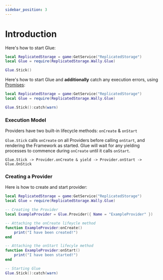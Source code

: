 ```yaml
---
sidebar_position: 3
---
```


# Introduction

Here's how to start Glue:
```lua
local ReplicatedStorage = game:GetService("ReplicatedStorage")
local Glue = require(ReplicatedStorage.Wally.Glue)

Glue.Stick()
```

Here's how to start Glue and **additionally** catch any execution errors, using [Promises](https://eryn.io/roblox-lua-promise):
```lua
local ReplicatedStorage = game:GetService("ReplicatedStorage")
local Glue = require(ReplicatedStorage.Wally.Glue)

Glue.Stick():catch(warn)
```
    
### Execution Model

Providers have two built-in lifecycle methods: `onCreate` & `onStart`

`Glue.Stick` calls `onCreate` on all Providers before calling `onStart`, and rendering the Framework as started. Glue will wait for any yielding processes to commence during `onCreate` until it calls `onStart`.

```
Glue.Stick -> Provider.onCreate & yield -> Provider.onStart -> Glue.OnStick
```

### Creating a Provider

Here is how to create and start provider:

```lua
local ReplicatedStorage = game:GetService("ReplicatedStorage")
local Glue = require(ReplicatedStorage.Wally.Glue)

-- Creating the Provider
local ExampleProvider = Glue.Provider({ Name = "ExampleProvider" })

-- Attaching the onCreate lifeycle method
function ExampleProvider:onCreate()
    print("I have been created!")
end

-- Attaching the onStart lifecyle method
function ExampleProvider:onStart()
    print("I have been started!")
end

-- Starting Glue
Glue.Stick():catch(warn)
```
